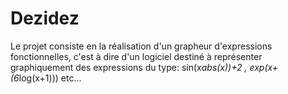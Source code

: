 # Dezidez
Le projet consiste en la réalisation d'un grapheur d'expressions fonctionnelles, c'est à dire d'un logiciel destiné à représenter graphiquement des expressions du type: sin(x*abs(x))+2 , exp(x+(6*log(x+1))) etc...
  